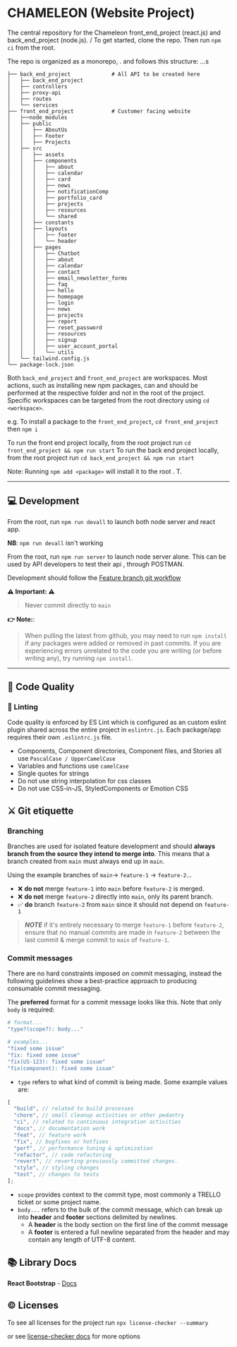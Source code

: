 # CHAMELEON (Website Project)

The central repository for the Chameleon front_end_project (react.js) and back_end_project (node.js).
/
To get started, clone the repo. Then run `npm ci` from the root.

The repo is organized as a monorepo, . and follows this structure:
...s
```
├── back_end_project             # All API to be created here
│   ├── back_end_project
│   ├── controllers
│   ├── proxy-api
│   ├── routes
│   └── services
├── front_end_project            # Customer facing website
│   ├──node_modules
│   ├── public
│   │   ├── AboutUs
│   │   ├── Footer
│   │   ├── Projects
│   ├── src
│   │   ├── assets
│   │   ├── components
│   │   │   ├── about
│   │   │   ├── calendar
│   │   │   ├── card
│   │   │   ├── news
│   │   │   ├── notificationComp
│   │   │   ├── portfolio_card
│   │   │   ├── projects
│   │   │   ├── resources
│   │   │   └── shared
│   │   ├── constants
│   │   ├── layouts
│   │   │   ├── footer
│   │   │   └── header
│   │   ├── pages
│   │   │   ├── Chatbot
│   │   │   ├── about
│   │   │   ├── calendar
│   │   │   ├── contact
│   │   │   ├── email_newsletter_forms
│   │   │   ├── faq
│   │   │   ├── hello
│   │   │   ├── homepage
│   │   │   ├── login
│   │   │   ├── news
│   │   │   ├── projects
│   │   │   ├── report
│   │   │   ├── reset_password
│   │   │   ├── resources
│   │   │   ├── signup
│   │   │   ├── user_account_portal
│   │   │   └── utils
│   └── tailwind.config.js
└── package-lock.json
```

Both `back_end_project` and `front_end_project` are workspaces. Most actions, such as installing new npm packages, can and should be performed at the respective folder and not in the root of the project. Specific workspaces can be targeted from the root directory using `cd <workspace>`.

e.g. To install a package to the `front_end_project`,  `cd front_end_project` then `npm i`

To run the front end project locally, from the root project run `cd front_end_project && npm run start`
To run the back end project locally, from the root project run `cd back_end_project && npm run start`

Note: Running `npm add <package>` will install it to the root . T.

---

## :computer: Development

From the root, run `npm run devall` to launch both node server and react app.

**NB**: `npm run devall` isn't working

From the root, run `npm run server` to launch node server alone. This can be used by API developers to test their api , through POSTMAN.

Development should follow the [Feature branch git workflow](https://www.atlassian.com/git/tutorials/comparing-workflows/feature-branch-workflow)

**:warning: Important: :warning:**

> Never commit directly to `main`

**:point_right: Note:**:

> When pulling the latest from github, you may need to run `npm install` if any packages were added or removed in past commits. If you are experiencing errors unrelated to the code you are writing (or before writing any), try running `npm install`.

---

## :100: Code Quality

### :pencil: Linting

Code quality is enforced by ES Lint which is configured as an custom eslint plugin shared across the entire project in `eslintrc.js`.
Each package/app requires their own `.eslintrc.js` file.

- Components, Component directories, Component files, and Stories all use `PascalCase / UpperCamelCase`
- Variables and functions use `camelCase`
- Single quotes for strings
- Do not use string interpolation for css classes
- Do not use CSS-in-JS, StyledComponents or Emotion CSS

## :crossed_swords: Git etiquette

### Branching

Branches are used for isolated feature development and should **always branch from the source they intend to merge into**. This means that a branch created from `main` must always end up in `main`.

Using the example branches of `main`-> `feature-1` -> `feature-2`...

- ❌ **do not** merge `feature-1` into `main` before `feature-2` is merged.
- ❌ **do not** merge `feature-2` directly into `main`, only its parent branch.
- ✅ **do** branch `feature-2` from `main` since it should not depend on `feature-1`

> **_NOTE_** if it's entirely necessary to merge `feature-1` before `feature-2`, ensure that no manual commits are made in `feature-2` between the last commit & merge commit to `main` of `feature-1`.

### Commit messages

There are no hard constraints imposed on commit messaging, instead the following guidelines show a best-practice approach to producing consumable commit messaging.

The **preferred** format for a commit message looks like this. Note that only `body` is required:

```sh
# format...
"type?(scope?): body..."

# examples...
"fixed some issue"
"fix: fixed some issue"
"fix(US-123): fixed some issue"
"fix(component): fixed some issue"
```

- `type` refers to what kind of commit is being made. Some example values are:

```js
[
  "build", // related to build processes
  "chore", // small cleanup activities or other pedantry
  "ci", // related to continuous integration activities
  "docs", // documentation work
  "feat", // feature work
  "fix", // bugfixes or hotfixes
  "perf", // performance tuning & optimization
  "refactor", // code refactoring
  "revert", // reverting previously committed changes.
  "style", // styling changes
  "test", // changes to tests
];
```

- `scope` provides context to the commit type, most commonly a TRELLO ticket or some project name.
- `body...` refers to the bulk of the commit message, which can break up into **header** and **footer** sections delimited by newlines.
  - A **header** is the body section on the first line of the commit message
  - A **footer** is entered a full newline separated from the header and may contain any length of UTF-8 content.

## :books: Library Docs

**React Bootstrap** - [Docs](https://react-bootstrap.github.io/)

## :copyright: Licenses

To see all licenses for the project run `npx license-checker --summary`

or see [license-checker docs](https://www.npmjs.com/package/license-checker) for more options
